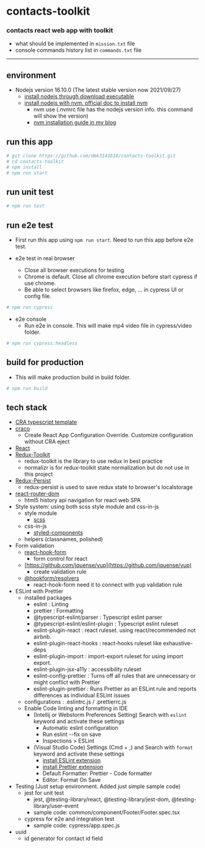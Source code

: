 # contacts-toolkit

### contacts react web app with toolkit 
* what should be implemented in `mission.txt` file
* console commands history list in `commands.txt` file

------


## environment
* Nodejs version 16.10.0 (The latest stable version now 2021/09/27)
    + [install nodejs through download executable](https://nodejs.org/en/)
    + [install nodejs with nvm. official doc to install nvm](https://nodejs.org/en/download/package-manager/#nvm)
        - nvm use (.nvmrc file has the nodejs version info. this command will show the version)
        - [nvm installation guide in my blog](https://thewavelet.tistory.com/5)


## run this app
```bash
# git clone https://github.com/dmk3141618/contacts-toolkit.git
# cd contacts-toolkit
# npm install
# npm run start
```

## run unit test
```bash
# npm run test
```

## run e2e test
* First run this app using `npm run start`. Need to run this app before e2e test.


* e2e test in real browser
    + Close all browser executions for testing
    + Chrome is default. Close all chrome execution before start cypress if use chrome.
    + Be able to select browsers like firefox, edge, ... in cypress UI or config file.
```bash
# npm run cypress
```
* e2e console
    + Run e2e in console. This will make mp4 video file in cypress/video folder.
```bash
# npm run cypress:headless
```

## build for production
* This will make production build in build folder.
```bash
# npm run build
```


## tech stack
* [CRA typescript template](https://create-react-app.dev/docs/getting-started#creating-a-typescript-app)
* [craco](https://github.com/gsoft-inc/craco)
    + Create React App Configuration Override. Customize configuration without CRA eject
* [React](https://reactjs.org)
* [Redux-Toolkit](https://redux-toolkit.js.org)
    + redux-toolkit is the library to use redux in best practice
    + normalizr is for redux-toolkit state normalization but do not use in this project
* [Redux-Persist](https://github.com/rt2zz/redux-persist)
    + redux-persist is used to save redux state to browser's localstorage
* [react-router-dom](https://www.npmjs.com/package/react-router-dom)
    + html5 history api navigation for react web SPA
* Style system: using both scss style module and css-in-js
    + style module
        - [scss](https://www.npmjs.com/package/sass)
    + css-in-js
        - [styled-components](https://styled-components.com)
    + helpers (classnames, polished)
* Form validation
    + [react-hook-form](https://react-hook-form.com)
        - form control for react
    + [https://github.com/jquense/yup](https://github.com/jquense/yup)
        - create validation rule
    + [@hookform/resolvers](https://www.npmjs.com/package/@hookform/resolvers)
        - react-hook-form need it to connect with yup validation rule
* ESLint with Prettier
    + installed packages 
        - eslint : Linting
        - prettier : Formatting
        - @typescript-eslint/parser : Typescript eslint parser
        - @typescript-eslint/eslint-plugin : Typescript eslint ruleset
        - eslint-plugin-react : react ruleset. using react/recommended not airbnb.
        - eslint-plugin-react-hooks : react-hooks ruleset like exhaustive-deps
        - eslint-plugin-import : import-export ruleset for using import export.
        - eslint-plugin-jsx-a11y : accessibility ruleset
        - eslint-config-prettier : Turns off all rules that are unnecessary or might conflict with Prettier
        - eslint-plugin-prettier : Runs Prettier as an ESLint rule and reports differences as individual ESLint issues
    + configurations : .eslintrc.js / .prettierrc.js
    + Enable Code linting and formatting in IDE 
        - (Intellij or Webstorm Preferences Setting) Search with `eslint` keyword and activate these settings
            - Automatic eslint configuration
            - Run eslint --fix on save
            - Inspections > ESLint
        - (Visual Studio Code) Settings (Cmd + ,) and Search with `format` keyword and activate these settings
            - [install ESLint extension](https://marketplace.visualstudio.com/items?itemName=dbaeumer.vscode-eslint)
            - [install Prettier extension](https://marketplace.visualstudio.com/items?itemName=esbenp.prettier-vscode)
            - Default Formatter: Prettier - Code formatter
            - Editor: Format On Save
* Testing (Just setup environment. Added just simple sample code)
    + jest for unit test
        - jest, @testing-library/react, @testing-library/jest-dom, @testing-library/user-event
        - sample code: common/component/Footer/Footer.spec.tsx
    + cypress for e2e and integration test
        - sample code: cypress/app.spec.js
* uuid
    + id generator for contact id field
    

